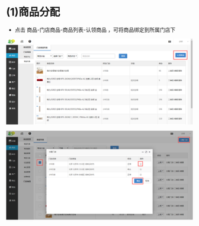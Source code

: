 # (1)商品分配
* 点击 商品-门店商品-商品列表-认领商品 ，可将商品绑定到所属门店下

![](images/screenshot_1554796211029.jpg)

![](images/screenshot_1554796213359.jpg)
